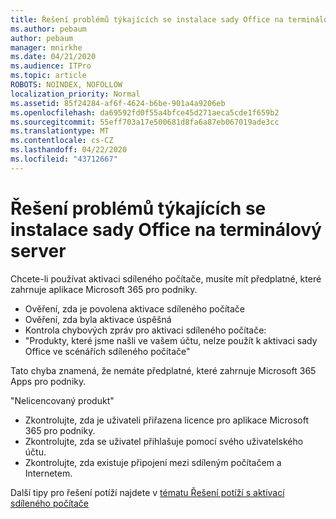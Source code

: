 ```yaml
---
title: Řešení problémů týkajících se instalace sady Office na terminálový server
ms.author: pebaum
author: pebaum
manager: mnirkhe
ms.date: 04/21/2020
ms.audience: ITPro
ms.topic: article
ROBOTS: NOINDEX, NOFOLLOW
localization_priority: Normal
ms.assetid: 85f24284-af6f-4624-b6be-901a4a9206eb
ms.openlocfilehash: da69592fd0f55a4bfce45d271aeca5cde1f659b2
ms.sourcegitcommit: 55eff703a17e500681d8fa6a87eb067019ade3cc
ms.translationtype: MT
ms.contentlocale: cs-CZ
ms.lasthandoff: 04/22/2020
ms.locfileid: "43712667"
---
```

# <a name="solutions-for-issues-around-installing-office-on-a-terminal-server"></a>Řešení problémů týkajících se instalace sady Office na terminálový server

Chcete-li používat aktivaci sdíleného počítače, musíte mít předplatné, které zahrnuje aplikace Microsoft 365 pro podniky.
  
- Ověření, zda je povolena aktivace sdíleného počítače
- Ověření, zda byla aktivace úspěšná
- Kontrola chybových zpráv pro aktivaci sdíleného počítače:
- "Produkty, které jsme našli ve vašem účtu, nelze použít k aktivaci sady Office ve scénářích sdíleného počítače"
  
Tato chyba znamená, že nemáte předplatné, které zahrnuje Microsoft 365 Apps pro podniky.

"Nelicencovaný produkt"

- Zkontrolujte, zda je uživateli přiřazena licence pro aplikace Microsoft 365 pro podniky.
- Zkontrolujte, zda se uživatel přihlašuje pomocí svého uživatelského účtu.
- Zkontrolujte, zda existuje připojení mezi sdíleným počítačem a Internetem.

Další tipy pro řešení potíží najdete v [tématu Řešení potíží s aktivací sdíleného počítače](https://docs.microsoft.com/DeployOffice/troubleshoot-issues-with-shared-computer-activation-for-office-365-proplus)